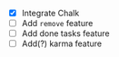 - [x] Integrate Chalk
- [ ] Add `remove` feature
- [ ] Add done tasks feature
- [ ] Add(?) karma feature